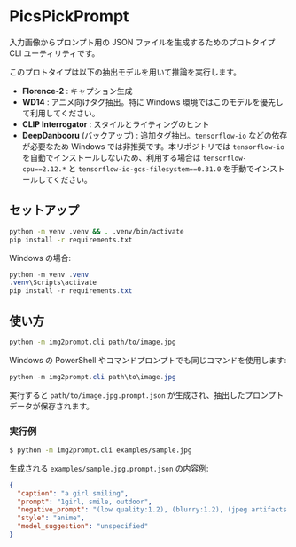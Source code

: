 # PicsPickPrompt

入力画像からプロンプト用の JSON ファイルを生成するためのプロトタイプ CLI ユーティリティです。

このプロトタイプは以下の抽出モデルを用いて推論を実行します。

* **Florence-2** : キャプション生成
* **WD14** : アニメ向けタグ抽出。特に Windows 環境ではこのモデルを優先して利用してください。
* **CLIP Interrogator** : スタイルとライティングのヒント
* **DeepDanbooru** (バックアップ) : 追加タグ抽出。`tensorflow-io` などの依存が必要なため Windows では非推奨です。本リポジトリでは `tensorflow-io` を自動でインストールしないため、利用する場合は `tensorflow-cpu==2.12.*` と `tensorflow-io-gcs-filesystem==0.31.0` を手動でインストールしてください。

## セットアップ

```bash
python -m venv .venv && . .venv/bin/activate
pip install -r requirements.txt
```

Windows の場合:

```powershell
python -m venv .venv
.venv\Scripts\activate
pip install -r requirements.txt
```

## 使い方

```bash
python -m img2prompt.cli path/to/image.jpg
```

Windows の PowerShell やコマンドプロンプトでも同じコマンドを使用します:

```powershell
python -m img2prompt.cli path\to\image.jpg
```

実行すると `path/to/image.jpg.prompt.json` が生成され、抽出したプロンプトデータが保存されます。

### 実行例

```bash
$ python -m img2prompt.cli examples/sample.jpg
```

生成される `examples/sample.jpg.prompt.json` の内容例:

```json
{
  "caption": "a girl smiling",
  "prompt": "1girl, smile, outdoor",
  "negative_prompt": "(low quality:1.2), (blurry:1.2), (jpeg artifacts:1.1), (duplicate:1.1), (bad anatomy:1.1), (extra fingers:1.2), (nsfw:1.3), (monochrome:1.1), (lineart:1.1)",
  "style": "anime",
  "model_suggestion": "unspecified"
}
```
